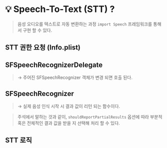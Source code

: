 # :bulb: Speech-To-Text (STT) ?  

> 음성 오디오를 텍스트로 자동 변환하는 과정 
> `import Speech`  프레임워크를 통해서 구현 할 수 있다. 

## STT 권한 요청 (Info.plist)


## SFSpeechRecognizerDelegate

> → 주어진 SFSpeechRecognizer 객체가 변경 되면 호출 된다.

## SFSpeechRecognizer

> → 실제 음성 인식 시작 시 결과 값이 리턴 되는 함수이다. 

> 주석에서 말하는 것과 같이,  `shouldReportPartialResults` 옵션에 따라 부분적 혹은 전체적인 결과 값을 받을 지 선택해 처리 할 수 있다.

## STT 로직

